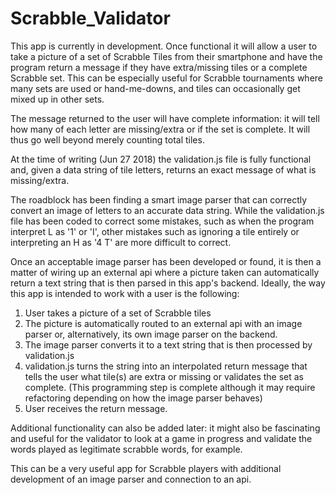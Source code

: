 # Scrabble_Validator

This app is currently in development. Once functional it will allow a user to take a picture of a set of Scrabble Tiles from their smartphone and have the program return a message if they have extra/missing tiles or a complete Scrabble set. This can be especially useful for Scrabble tournaments where many sets are used or hand-me-downs, and tiles can occasionally get mixed up in other sets. 

The message returned to the user will have complete information: it will tell how many of each letter are missing/extra or if the set is complete. It will thus go well beyond merely counting total tiles. 

At the time of writing (Jun 27 2018) the validation.js file is fully functional and, given a data string of tile letters, returns an exact message of what is missing/extra. 

The roadblock has been finding a smart image parser that can correctly convert an image of letters to an accurate data string. While the validation.js file has been coded to correct some mistakes, such as when the program interpret L as '1' or 'I', other mistakes such as ignoring a tile entirely or interpreting an H as '4 T' are more difficult to correct. 

Once an acceptable image parser has been developed or found, it is then a matter of wiring up an external api where a picture taken can automatically return a text string that is then parsed in this app's backend. 
Ideally, the way this app is intended to work with a user is the following:

1) User takes a picture of a set of Scrabble tiles
2) The picture is automatically routed to an external api with an image parser or, alternatively, its own image parser on the backend. 
3) The image parser converts it to a text string that is then processed by validation.js
4) validation.js turns the string into an interpolated return message that tells the user what tile(s) are extra or missing or validates the set as complete. (This programming step is complete although it may require refactoring depending on how the image parser behaves)
5) User receives the return message. 

Additional functionality can also be added later: it might also be fascinating and useful for the validator to look at a game in progress and validate the words played as legitimate scrabble words, for example. 

This can be a very useful app for Scrabble players with additional development of an image parser and connection to an api. 